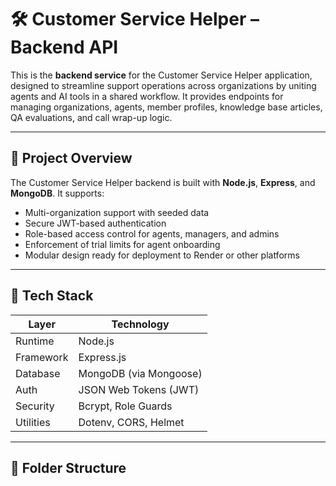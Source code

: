# 🛠️ Customer Service Helper – Backend API

This is the **backend service** for the Customer Service Helper application, designed to streamline support operations across organizations by uniting agents and AI tools in a shared workflow. It provides endpoints for managing organizations, agents, member profiles, knowledge base articles, QA evaluations, and call wrap-up logic.

---

## 🚀 Project Overview

The Customer Service Helper backend is built with **Node.js**, **Express**, and **MongoDB**. It supports:

- Multi-organization support with seeded data
- Secure JWT-based authentication
- Role-based access control for agents, managers, and admins
- Enforcement of trial limits for agent onboarding
- Modular design ready for deployment to Render or other platforms

---

## 🧪 Tech Stack

| Layer       | Technology             |
|------------|------------------------|
| Runtime     | Node.js                |
| Framework   | Express.js             |
| Database    | MongoDB (via Mongoose) |
| Auth        | JSON Web Tokens (JWT)  |
| Security    | Bcrypt, Role Guards    |
| Utilities   | Dotenv, CORS, Helmet   |

---

## 📁 Folder Structure

